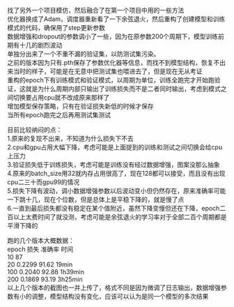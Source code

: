 找了另外一个项目模仿，然后融合了在第一个项目中用的一些方法  
优化器换成了Adam，调度器重新看了一下余弦退火，然后重构了创建模型和训练模式的代码，确保用了step更新参数  
数据增强和dropout的参数调小了一些，因为在原参数200个周期下，模型训练前期有十几的剧烈波动  
单独分出来了一个不重不漏的验证集，以防测试集污染。  
之前的版本因为只有.pth保存了参数优化器等信息，而找不到模型结构，恢复不出来当时的样子，可能是在无意中把测试集也喂进去了，但是现在无从考证  
重构的epoch下有训练模式和验证模式，以周期为单位，训练全跑完才开始跑验证，这就是为什么周期内部只输出了训练损失而不是二者同时输出，考虑到模式之间切换要占用cpu就不改成原来那样了  
增加模型保存策略，只有在验证损失新低的时候才保存  
当所有epoch跑完之后再用测试集测试  


目前比较纳闷的点：  
1.原来的复现不出来，不知道为什么损失下不去  
2.cpu和gpu占用大幅下降，考虑可能是上面提到的训练和测试之间切换会给cpu上压力  
3.验证损失低于训练损失，考虑可能是训练没有经过数据增强，图案没那么抽象  
4.原来的batch_size用32就内存占用很高了，现在128都可以接受，而且没有出现cpu二三十而gpu99的情况  
5.损失下降有波动，调小数据增强参数以后波动变小但仍然存在，原来准确率可能一下跳十几，现在个位数，但是总体上是平稳下降的，就是慢了点  
6.一直到最后损失都没有稳定在某个值附近，虽然下降变慢但还在下降，epoch二百以上太费时间了就没测，考虑可能是余弦退火的学习率对于全部二百个周期都是平滑下降的  


跑的几个版本大概数据：  
epoch 损失 准确率 时间  
10         87  
20 0.2299 91.62 19min  
100 0.2040 92.88 1h39min  
200 0.1869 93.19 3h25min  
以上几个版本的截图也一并上传了，格式不同是因为微调了日志输出，数据增强参数有小的调整，模型结构没有变化，应该可以认为是同一个模型的多次结果  